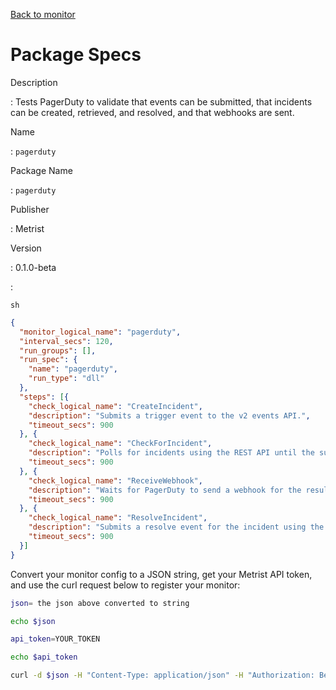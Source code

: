 [Back to monitor](pagerduty.md)

# Package Specs

Description

: Tests PagerDuty to validate that events can be submitted, that incidents can be created, retrieved, and resolved, and that webhooks are sent.

Name

: `pagerduty`

Package Name

: `pagerduty`

Publisher

: Metrist

Version

: 0.1.0-beta

: &nbsp;


<!--@include: /parts/_3.md-->


```sh```

<!--@include: /parts/tips_env-vars.md -->


<!--@include: /parts/_4.md-->


```json
{
  "monitor_logical_name": "pagerduty",
  "interval_secs": 120,
  "run_groups": [],
  "run_spec": {
    "name": "pagerduty",
    "run_type": "dll"
  },
  "steps": [{
    "check_logical_name": "CreateIncident",
    "description": "Submits a trigger event to the v2 events API.",
    "timeout_secs": 900
  }, {
    "check_logical_name": "CheckForIncident",
    "description": "Polls for incidents using the REST API until the submitted event results in an incident.",
    "timeout_secs": 900
  }, {
    "check_logical_name": "ReceiveWebhook",
    "description": "Waits for PagerDuty to send a webhook for the resulting incident.",
    "timeout_secs": 900
  }, {
    "check_logical_name": "ResolveIncident",
    "description": "Submits a resolve event for the incident using the v2 events API.",
    "timeout_secs": 900
  }]
}
```




Convert your monitor config to a JSON string, get your Metrist API token, and use the curl request below to register your monitor:

```sh
json= the json above converted to string

echo $json

api_token=YOUR_TOKEN

echo $api_token

curl -d $json -H "Content-Type: application/json" -H "Authorization: Bearer $api_token" 'https://app.metrist.io/api/v0/monitor-config'

```

<!--@include: /parts/tips_api.md-->


<!--@include: /parts/_5.md-->


<!--@include: /parts/result.md-->
